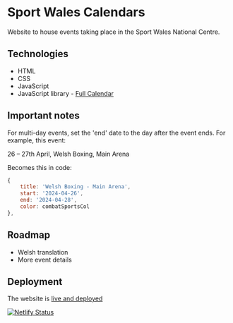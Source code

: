 # Sport Wales Calendars

Website to house events taking place in the Sport Wales National Centre.

## Technologies

- HTML
- CSS
- JavaScript
- JavaScript library - [Full Calendar](https://fullcalendar.io/)

## Important notes

For multi-day events, set the 'end' date to the day after the event ends. For example, this event:

26 – 27th April, Welsh Boxing, Main Arena

Becomes this in code:
```js
{
	title: 'Welsh Boxing - Main Arena',
	start: '2024-04-26',
	end: '2024-04-28',
	color: combatSportsCol
},
```

## Roadmap

- Welsh translation
- More event details

## Deployment

The website is <a href="https://sport-wales-calendar.netlify.app/" target="_blank">live and deployed</a>

[![Netlify Status](https://api.netlify.com/api/v1/badges/be1289ef-7749-4535-b2d1-c6b4fb37fa1c/deploy-status)](https://app.netlify.com/sites/sport-wales-calendar/deploys)
